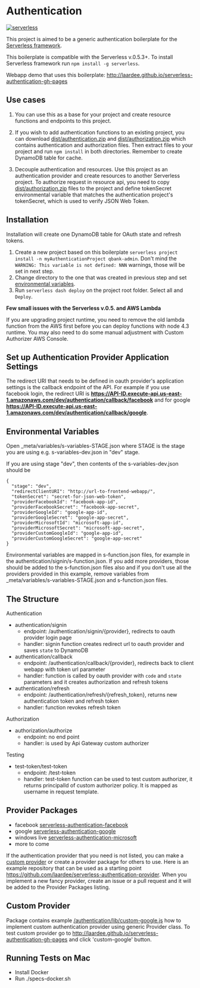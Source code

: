 # Authentication
[![serverless](http://public.serverless.com/badges/v3.svg)](http://www.serverless.com)

This project is aimed to be a generic authentication boilerplate for the [Serverless framework](http://www.serverless.com).

This boilerplate is compatible with the Serverless v.0.5.3+. To install Serverless framework run `npm install -g serverless`.

Webapp demo that uses this boilerplate: http://laardee.github.io/serverless-authentication-gh-pages

## Use cases

1. You can use this as a base for your project and create resource functions and endpoints to this project.

2. If you wish to add authentication functions to an existing project, you can download [dist/authentication.zip](https://github.com/laardee/qbank-admin/blob/master/dist/authentication.zip) and [dist/authorization.zip](https://github.com/laardee/qbank-admin/blob/master/dist/authorization.zip) which contains authentication and authorization files. Then extract files to your project and run `npm install` in both directories. Remember to create DynamoDB table for cache.

3. Decouple authentication and resources. Use this project as an authentication provider and create resources to another Serverless project. To authorize request in resource api, you need to copy [dist/authorization.zip](https://github.com/laardee/qbank-admin/blob/master/dist/authorization.zip) files to the project and define tokenSecret environmental variable that matches the authentication project's tokenSecret, which is used to verify JSON Web Token.

## Installation

Installation will create one DynamoDB table for OAuth state and refresh tokens.

1. Create a new project based on this boilerplate `serverless project install -n myAuthenticationProject qbank-admin`. Don't mind the `WARNING: This variable is not defined: NNN` warnings, those will be set in next step.
2. Change directory to the one that was created in previous step and set [environmental variables](#env-vars).
3. Run `serverless dash deploy` on the project root folder. Select all and `Deploy`.

**Few small issues with the Serverless v.0.5. and AWS Lambda**

If you are upgrading project runtime, you need to remove the old lambda function from the AWS first before you can deploy functions with node 4.3 runtime. You may also need to do some manual adjustment with Custom Authorizer AWS Console.

## Set up Authentication Provider Application Settings

The redirect URI that needs to be defined in oauth provider's application settings is the callback endpoint of the API. For example if you use facebook login, the redirect URI is **https://API-ID.execute-api.us-east-1.amazonaws.com/dev/authentication/callback/facebook** and for google **https://API-ID.execute-api.us-east-1.amazonaws.com/dev/authentication/callback/google**.

## <a id="env-vars"></a>Environmental Variables

Open _meta/variables/s-variables-STAGE.json where STAGE is the stage you are using e.g. s-variables-dev.json in "dev" stage.

If you are using stage "dev", then contents of the s-variables-dev.json should be
```
{
  "stage": "dev",
  "redirectClientURI": "http://url-to-frontend-webapp/",
  "tokenSecret": "secret-for-json-web-token",
  "providerFacebookId": "facebook-app-id",
  "providerFacebookSecret": "facebook-app-secret",
  "providerGoogleId": "google-app-id",
  "providerGoogleSecret": "google-app-secret",
  "providerMicrosoftId": "microsoft-app-id",
  "providerMicrosoftSecret": "microsoft-app-secret",
  "providerCustomGoogleId": "google-app-id",
  "providerCustomGoogleSecret": "google-app-secret"
}
```

Environmental variables are mapped in s-function.json files, for example in the authentication/signin/s-function.json. If you add more providers, those should be added to the s-function.json files also and if you don't use all the providers provided in this example, remove variables from _meta/variables/s-variables-STAGE.json and s-function.json files.

## The Structure

Authentication
* authentication/signin
  * endpoint: /authentication/signin/{provider}, redirects to oauth provider login page
  * handler: signin function creates redirect url to oauth provider and saves `state` to DynamoDB
* authentication/callback
  * endpoint: /authentication/callback/{provider}, redirects back to client webapp with token url parameter
  * handler: function is called by oauth provider with `code` and `state` parameters and it creates authorization and refresh tokens
* authentication/refresh
  * endpoint: /authentication/refresh/{refresh_token}, returns new authentication token and refresh token
  * handler: function revokes refresh token

Authorization
* authorization/authorize
  * endpoint: no end point
  * handler: is used by Api Gateway custom authorizer

Testing
* test-token/test-token
  * endpoint: /test-token
  * handler: test-token function can be used to test custom authorizer, it returns principalId of custom authorizer policy. It is mapped as username in request template.

## Provider Packages

* facebook [serverless-authentication-facebook](https://www.npmjs.com/package/serverless-authentication-facebook)
* google [serverless-authentication-google](https://www.npmjs.com/package/serverless-authentication-google)
* windows live [serverless-authentication-microsoft](https://www.npmjs.com/package/serverless-authentication-microsoft)
* more to come

If the authentication provider that you need is not listed, you can make a [custom provider](#custom-provider) or create a provider package for others to use. Here is an example repository that can be used as a starting point https://github.com/laardee/serverless-authentication-provider. When you implement a new fancy provider, create an issue or a pull request and it will be added to the Provider Packages listing.

## <a id="custom-provider"></a>Custom Provider

Package contains example [/authentication/lib/custom-google.js](https://github.com/laardee/qbank-admin/blob/master/authentication/lib/custom-google.js) how to implement custom authentication provider using generic Provider class. To test custom provider go to http://laardee.github.io/serverless-authentication-gh-pages and click 'custom-google' button.

## Running Tests on Mac

* Install Docker
* Run ./specs-docker.sh